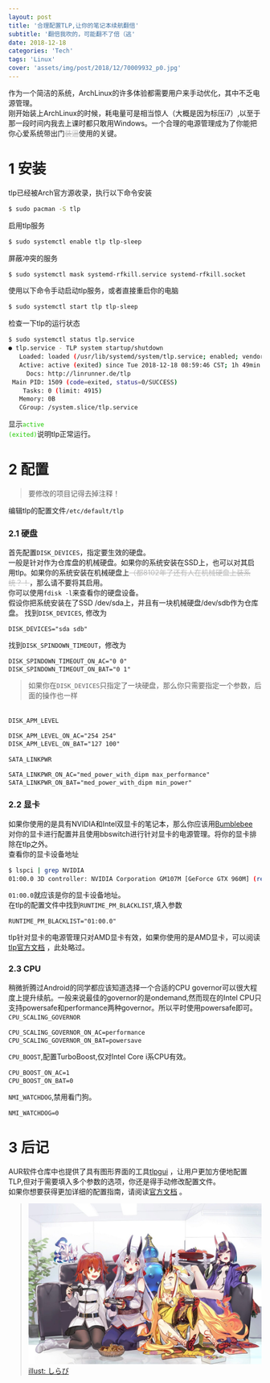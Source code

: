 ```yaml
---
layout: post
title: '合理配置TLP,让你的笔记本续航翻倍'
subtitle: '翻倍我吹的，可能翻不了倍（逃'
date: 2018-12-18
categories: 'Tech'
tags: 'Linux'
cover: 'assets/img/post/2018/12/70009932_p0.jpg'
---
```

作为一个简洁的系统，ArchLinux的许多体验都需要用户来手动优化，其中不乏电源管理。  
刚开始装上ArchLinux的时候，耗电量可是相当惊人（大概是因为标压i7）,以至于那一段时间内我去上课时都只敢用Windows。一个合理的电源管理成为了你能把你心爱系统带出门<del style="color: #b6b6b6">装逼</del>使用的关键。

# 1 安装
tlp已经被Arch官方源收录，执行以下命令安装
~~~bash
$ sudo pacman -S tlp
~~~
启用tlp服务
~~~bash
$ sudo systemctl enable tlp tlp-sleep
~~~
屏蔽冲突的服务
~~~bash
$ sudo systemctl mask systemd-rfkill.service systemd-rfkill.socket
~~~
使用以下命令手动启动tlp服务，或者直接重启你的电脑
~~~bash
$ sudo systemctl start tlp tlp-sleep
~~~
检查一下tlp的运行状态
~~~bash
$ sudo systemctl status tlp.service
● tlp.service - TLP system startup/shutdown
   Loaded: loaded (/usr/lib/systemd/system/tlp.service; enabled; vendor preset: disabled)
   Active: active (exited) since Tue 2018-12-18 08:59:46 CST; 1h 49min ago
     Docs: http://linrunner.de/tlp
 Main PID: 1509 (code=exited, status=0/SUCCESS)
    Tasks: 0 (limit: 4915)
   Memory: 0B
   CGroup: /system.slice/tlp.service
~~~
显示<code style="color: #1ecb00">active (exited)</code>说明tlp正常运行。

# 2 配置

>要修改的项目记得去掉注释！

编辑tlp的配置文件<code>/etc/default/tlp</code>
### 2.1 硬盘
首先配置<code>DISK_DEVICES</code>，指定要生效的硬盘。  
一般是针对作为仓库盘的机械硬盘。如果你的系统安装在SSD上，也可以对其启用tlp。如果你的系统安装在机械硬盘上<del style="color: #b6b6b6">（都8102年了还有人在机械硬盘上装系统？！</del>，那么请不要将其启用。  
你可以使用<code>fdisk -l</code>来查看你的硬盘设备。  
假设你把系统安装在了SSD /dev/sda上，并且有一块机械硬盘/dev/sdb作为仓库盘。
找到<code>DISK_DEVICES</code>,
修改为
~~~text
DISK_DEVICES="sda sdb"
~~~

找到<code>DISK_SPINDOWN_TIMEOUT</code>，修改为
~~~text
DISK_SPINDOWN_TIMEOUT_ON_AC="0 0"
DISK_SPINDOWN_TIMEOUT_ON_BAT="0 1"
~~~
>如果你在<code>DISK_DEVICES</code>只指定了一块硬盘，那么你只需要指定一个参数，后面的操作也一样


<br><code>DISK_APM_LEVEL</code>
~~~text
DISK_APM_LEVEL_ON_AC="254 254"
DISK_APM_LEVEL_ON_BAT="127 100"
~~~

<code>SATA_LINKPWR</code>
~~~text
SATA_LINKPWR_ON_AC="med_power_with_dipm max_performance"
SATA_LINKPWR_ON_BAT="med_power_with_dipm min_power"
~~~

### 2.2 显卡
如果你使用的是具有NVIDIA和Intel双显卡的笔记本，那么你应该用[Bumblebee](https://wiki.archlinux.org/index.php/bumblebee) 对你的显卡进行配置并且使用bbswitch进行针对显卡的电源管理。将你的显卡排除在tlp之外。  
查看你的显卡设备地址
~~~bash
$ lspci | grep NVIDIA
01:00.0 3D controller: NVIDIA Corporation GM107M [GeForce GTX 960M] (rev a2)
~~~
<code>01:00.0</code>就应该是你的显卡设备地址。  
在tlp的配置文件中找到<code>RUNTIME_PM_BLACKLIST</code>,填入参数
~~~text
RUNTIME_PM_BLACKLIST="01:00.0"
~~~
tlp针对显卡的电源管理只对AMD显卡有效，如果你使用的是AMD显卡，可以阅读[tlp官方文档](https://linrunner.de/en/tlp/docs/tlp-configuration.html#graphics) ，此处略过。

### 2.3 CPU
稍微折腾过Android的同学都应该知道选择一个合适的CPU governor可以很大程度上提升续航。一般来说最佳的governor的是ondemand,然而现在的Intel CPU只支持powersafe和performance两种governor。所以平时使用powersafe即可。  
<code>CPU_SCALING_GOVERNOR</code>
~~~text
CPU_SCALING_GOVERNOR_ON_AC=performance
CPU_SCALING_GOVERNOR_ON_BAT=powersave
~~~

<code>CPU_BOOST</code>,配置TurboBoost,仅对Intel Core i系CPU有效。
~~~text
CPU_BOOST_ON_AC=1
CPU_BOOST_ON_BAT=0
~~~
<code>NMI_WATCHDOG</code>,禁用看门狗。
~~~text
NMI_WATCHDOG=0
~~~

# 3 后记
AUR软件仓库中也提供了具有图形界面的工具[tlpgui](https://aur.archlinux.org/packages/tlpui-git/) ，让用户更加方便地配置TLP,但对于需要填入多个参数的选项，你还是得手动修改配置文件。  
如果你想要获得更加详细的配置指南，请阅读[官方文档](https://linrunner.de/en/tlp/docs/tlp-configuration.html) 。  

>![](assets/img/post/2018/12/70009932_p0.jpg) 
[illust: しらび](https://www.pixiv.net/member_illust.php?mode=medium&illust_id=70009932) 